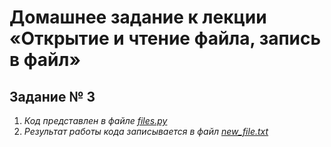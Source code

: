 # Домашнее задание к лекции «Открытие и чтение файла, запись в файл»
  
## Задание № 3

1. _Код представлен в файле [files.py](https://github.com/graffsmile/files_txt/blob/main/files.py)_
2. _Результат работы кода записывается в файл [new_file.txt](https://github.com/graffsmile/files_txt/blob/main/new_file.txt)_
